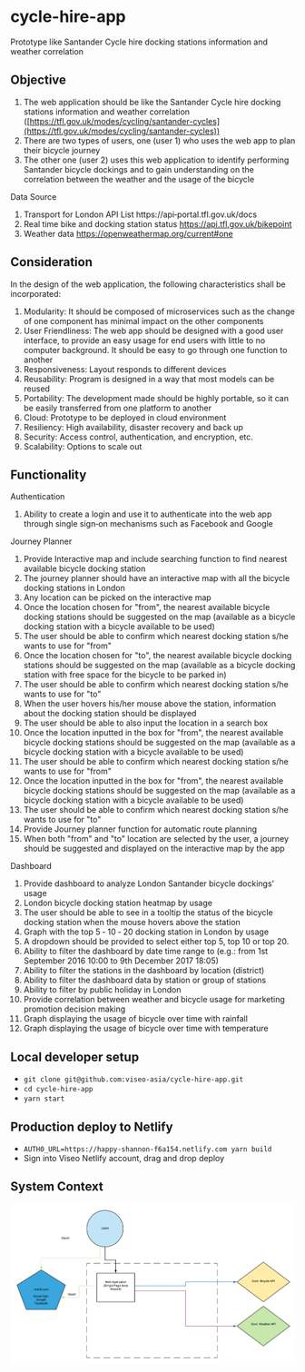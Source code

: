 # cycle-hire-app

Prototype like Santander Cycle hire docking stations information and weather correlation

## Objective

1. The web application should be like the Santander Cycle hire docking stations
information and weather correlation ([https://tfl.gov.uk/modes/cycling/santander-cycles](https://tfl.gov.uk/modes/cycling/santander-cycles))
2. There are two types of users, one (user 1) who uses the web app to plan their bicycle journey
3. The other one (user 2) uses this web application to identify performing Santander bicycle dockings and to gain understanding on the correlation between the weather and the usage of the bicycle

Data Source

1. Transport for London API List https://api‐portal.tfl.gov.uk/docs
2. Real time bike and docking station status https://api.tfl.gov.uk/bikepoint
3. Weather data https://openweathermap.org/current#one

## Consideration
In the design of the web application, the following characteristics shall be incorporated:
1. Modularity: It should be composed of microservices such as the change of one component has minimal impact on the other components
2. User Friendliness: The web app should be designed with a good user interface, to provide an easy usage for end users with little to no computer background. It should be easy to go through one function to another
3. Responsiveness: Layout responds to different devices
4. Reusability: Program is designed in a way that most models can be reused
5. Portability: The development made should be highly portable, so it can be easily transferred from one platform to another
6. Cloud: Prototype to be deployed in cloud environment
7. Resiliency: High availability, disaster recovery and back up
8. Security: Access control, authentication, and encryption, etc.
9. Scalability: Options to scale out

## Functionality

Authentication

1. Ability to create a login and use it to authenticate into the web app through single sign‐on mechanisms such as Facebook and Google

Journey Planner

1. Provide Interactive map and include searching function to find nearest available bicycle docking station
2. The journey planner should have an interactive map with all the bicycle docking stations in London
3. Any location can be picked on the interactive map
4. Once the location chosen for "from", the nearest available bicycle docking stations should be suggested on the map (available as a bicycle docking station with a bicycle available to be
used)
5. The user should be able to confirm which nearest docking station s/he wants to use for "from"
6. Once the location chosen for "to", the nearest available bicycle docking stations should be
suggested on the map (available as a bicycle docking station with free space for the bicycle to be parked in)
7. The user should be able to confirm which nearest docking station s/he wants to use for "to"
8. When the user hovers his/her mouse above the station, information about the docking station should be displayed
9. The user should be able to also input the location in a search box
10. Once the location inputted in the box for "from", the nearest available bicycle docking stations should be suggested on the map (available as a bicycle docking station with a bicycle available to be used)
11. The user should be able to confirm which nearest docking station s/he wants to use for "from"
12. Once the location inputted in the box for "from", the nearest available bicycle docking stations should be suggested on the map (available as a bicycle docking station with a bicycle
available to be used)
13. The user should be able to confirm which nearest docking station s/he wants to use for "to"
14. Provide Journey planner function for automatic route planning
15. When both "from" and "to" location are selected by the user, a journey should be suggested and displayed on the interactive map by the app


Dashboard

1. Provide dashboard to analyze London Santander bicycle dockings' usage
2. London bicycle docking station heatmap by usage
3. The user should be able to see in a tooltip the status of the bicycle docking station when the mouse hovers above the station
4. Graph with the top 5 ‐ 10 ‐ 20 docking station in London by usage
5. A dropdown should be provided to select either top 5, top 10 or top 20.
6. Ability to filter the dashboard by date time range to (e.g.: from 1st September 2016 10:00 to 9th December 2017 18:05)
7. Ability to filter the stations in the dashboard by location (district)
8. Ability to filter the dashboard data by station or group of stations
9. Ability to filter by public holiday in London
10. Provide correlation between weather and bicycle usage for marketing promotion decision making
11. Graph displaying the usage of bicycle over time with rainfall
12. Graph displaying the usage of bicycle over time with temperature


## Local developer setup

- `git clone git@github.com:viseo-asia/cycle-hire-app.git`
- `cd cycle-hire-app`
- `yarn start`

## Production deploy to Netlify

- `AUTH0_URL=https://happy-shannon-f6a154.netlify.com yarn build`
- Sign into Viseo Netlify account, drag and drop deploy

## System Context
![System Context](docs/cycle-hire-system-context.png)